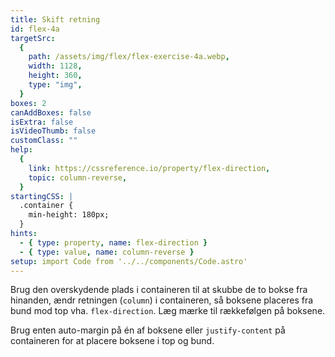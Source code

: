 ```yaml
---
title: Skift retning
id: flex-4a
targetSrc:
  {
    path: /assets/img/flex/flex-exercise-4a.webp,
    width: 1128,
    height: 360,
    type: "img",
  }
boxes: 2
canAddBoxes: false
isExtra: false
isVideoThumb: false
customClass: ""
help:
  {
    link: https://cssreference.io/property/flex-direction,
    topic: column-reverse,
  }
startingCSS: |
  .container {
    min-height: 180px;
  }
hints:
  - { type: property, name: flex-direction }
  - { type: value, name: column-reverse }
setup: import Code from '../../components/Code.astro'
---
```


Brug den overskydende plads i containeren til at skubbe de to bokse fra hinanden, ændr retningen (<Code>column</Code>) i containeren, så boksene placeres fra bund mod top vha. `flex-direction`. Læg mærke til rækkefølgen på boksene.

Brug enten auto-margin på én af boksene eller `justify-content` på containeren for at placere boksene i top og bund.
